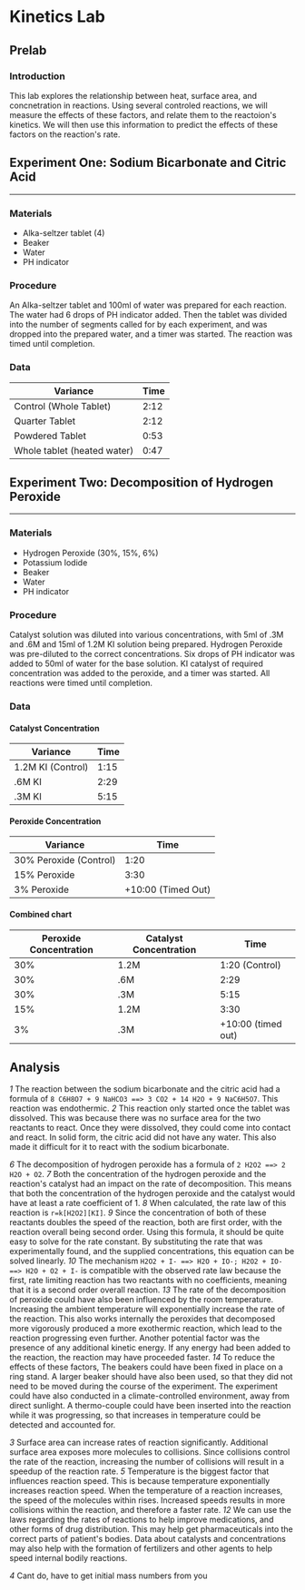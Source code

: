 # Kinetics Lab

## Prelab
### Introduction
This lab explores the relationship between heat, surface area, and concnetration in reactions. Using several controled reactions, we will measure the effects of these factors, and relate them to the reactoion's kinetics. We will then use this information to predict the effects of these factors on the reaction's rate.

## Experiment One: Sodium Bicarbonate and Citric Acid
---
### Materials
- Alka-seltzer tablet (4)
- Beaker
- Water
- PH indicator

### Procedure
An Alka-seltzer tablet and 100ml of water was prepared for each reaction. The water had 6 drops of PH indicator added. Then the tablet was divided into the number of segments called for by each experiment, and was dropped into the prepared water, and a timer was started. The reaction was timed until completion.

### Data

| Variance | Time |
| --- | --- |
| Control (Whole Tablet) | 2:12 |
| Quarter Tablet | 2:12 |
| Powdered Tablet | 0:53 |
| Whole tablet (heated water) | 0:47 |

## Experiment Two: Decomposition of Hydrogen Peroxide
---
### Materials
- Hydrogen Peroxide (30%, 15%, 6%)
- Potassium Iodide
- Beaker
- Water
- PH indicator

### Procedure
Catalyst solution was diluted into various concentrations, with 5ml of .3M and .6M and 15ml of 1.2M KI solution being prepared. Hydrogen Peroxide was pre-diluted to the correct concentrations. Six drops of PH indicator was added to 50ml of water for the base solution. KI catalyst of required concentration was added to the peroxide, and a timer was started. All reactions were timed until completion.

### Data
#### Catalyst Concentration
| Variance | Time |
| --- | --- |
| 1.2M KI (Control) | 1:15 |
| .6M KI | 2:29 |
| .3M KI | 5:15 |

#### Peroxide Concentration
| Variance | Time |
| --- | --- |
| 30% Peroxide (Control) | 1:20 |
| 15% Peroxide | 3:30 |
| 3% Peroxide | +10:00 (Timed Out) |

#### Combined chart
| Peroxide Concentration | Catalyst Concentration | Time |
| --- | --- | --- |
| 30% | 1.2M | 1:20 (Control) |
| 30% | .6M | 2:29 |
| 30% | .3M | 5:15 |
| 15% | 1.2M | 3:30 |
| 3% | .3M | +10:00 (timed out) |

## Analysis
*1* The reaction between the sodium bicarbonate and the citric acid had a formula of ```8 C6H8O7 + 9 NaHCO3 ==> 3 CO2 + 14 H2O + 9 NaC6H5O7```. This reaction was endothermic. *2* This reaction only started once the tablet was dissolved. This was because there was no surface area for the two reactants to react. Once they were dissolved, they could come into contact and react. In solid form, the citric acid did not have any water. This also made it difficult for it to react with the sodium bicarbonate.

*6* The decomposition of hydrogen peroxide has a formula of ``2 H2O2 ==> 2 H2O + O2``. *7* Both the concentration of the hydrogen peroxide and the reaction's catalyst had an impact on the rate of decomposition. This means that both the concentration of the hydrogen peroxide and the catalyst would have at least a rate coefficient of 1. *8* When calculated, the rate law of this reaction is ```r=k[H2O2][KI]```. *9* Since the concentration of both of these reactants doubles the speed of the reaction, both are first order, with the reaction overall being second order. Using this formula, it should be quite easy to solve for the rate constant. By substituting the rate that was experimentally found, and the supplied concentrations, this equation can be solved linearly. *10* The mechanism ``` H2O2 + I- ==> H2O + IO-; H2O2 + IO- ==> H2O + O2 + I- ``` is compatible with the observed rate law because the first, rate limiting reaction has two reactants with no coefficients, meaning that it is a second order overall reaction. *13* The rate of the decomposition of peroxide could have also been influenced by the room temperature. Increasing the ambient temperature will exponentially increase the rate of the reaction. This also works internally the peroxides that decomposed more vigorously produced a more exothermic reaction, which lead to the reaction progressing even further. Another potential factor was the presence of any additional kinetic energy. If any energy had been added to the reaction, the reaction may have proceeded faster. *14* To reduce the effects of these factors, The beakers could have been fixed in place on a ring stand. A larger beaker should have also been used, so that they did not need to be moved during the course of the experiment. The experiment could have also conducted in a climate-controlled environment, away from direct sunlight. A thermo-couple could have been inserted into the reaction while it was progressing, so that increases in temperature could be detected and accounted for.

*3* Surface area can increase rates of reaction significantly. Additional surface area exposes more molecules to collisions. Since collisions control the rate of the reaction, increasing the number of collisions will result in a speedup of the reaction rate. *5* Temperature is the biggest factor that influences reaction speed. This is because temperature exponentially increases reaction speed. When the temperature of a reaction increases, the speed of the molecules within rises. Increased speeds results in more collisions within the reaction, and therefore a faster rate. *12* We can use the laws regarding the rates of reactions to help improve medications, and other forms of drug distribution. This may help get pharmaceuticals into the correct parts of patient's bodies. Data about catalysts and concentrations may also help with the formation of fertilizers and other agents to help speed internal bodily reactions.

*4* Cant do, have to get initial mass numbers from you

